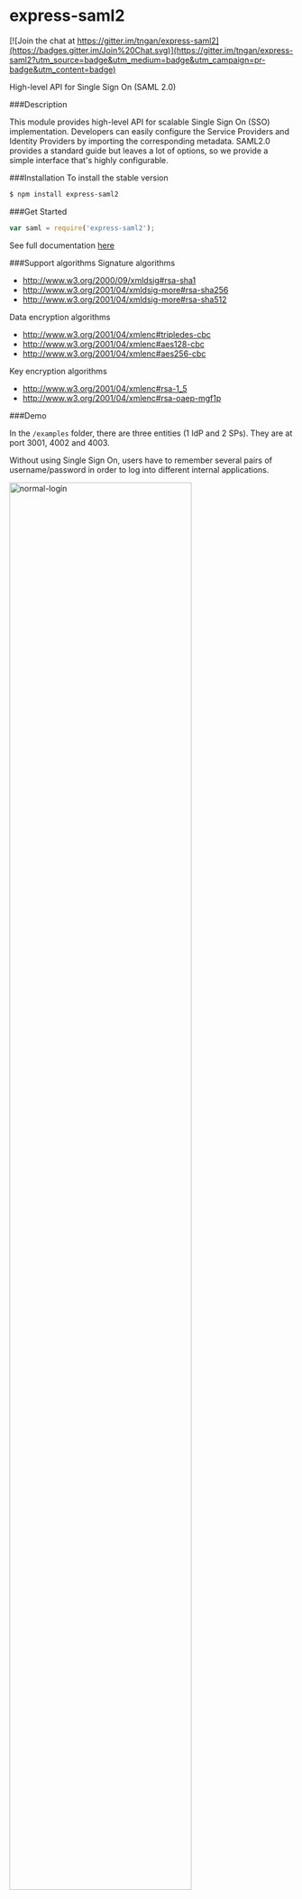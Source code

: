 # express-saml2

[![Join the chat at https://gitter.im/tngan/express-saml2](https://badges.gitter.im/Join%20Chat.svg)](https://gitter.im/tngan/express-saml2?utm_source=badge&utm_medium=badge&utm_campaign=pr-badge&utm_content=badge)

High-level API for Single Sign On (SAML 2.0)

###Description

This module provides high-level API for scalable Single Sign On (SSO) implementation. Developers can easily configure the Service Providers and Identity Providers by importing the corresponding metadata. SAML2.0 provides a standard guide but leaves a lot of options, so we provide a simple interface that's highly configurable.

###Installation
To install the stable version
```bash
$ npm install express-saml2
```

###Get Started
```javascript
var saml = require('express-saml2');
```
See full documentation [here](https://github.com/tngan/express-saml2/wiki)

###Support algorithms
Signature algorithms
* http://www.w3.org/2000/09/xmldsig#rsa-sha1
* http://www.w3.org/2001/04/xmldsig-more#rsa-sha256
* http://www.w3.org/2001/04/xmldsig-more#rsa-sha512

Data encryption algorithms
* http://www.w3.org/2001/04/xmlenc#tripledes-cbc
* http://www.w3.org/2001/04/xmlenc#aes128-cbc
* http://www.w3.org/2001/04/xmlenc#aes256-cbc

Key encryption algorithms
* http://www.w3.org/2001/04/xmlenc#rsa-1_5
* http://www.w3.org/2001/04/xmlenc#rsa-oaep-mgf1p

###Demo

In the `/examples` folder, there are three entities (1 IdP and 2 SPs). They are at port 3001, 4002 and 4003.

Without using Single Sign On, users have to remember several pairs of username/password in order to log into different internal applications.

<img src="http://fat.gfycat.com/DarlingGeneralAntlion.gif" alt="normal-login" width="80%">

SAML proposes two ways to initiate Single Sign On, they are respectively Service Provider Initiated SSO and Identity Provider Initiated SSO. In SP-initated SSO, the user attempts to access SP but their federated identity is authenticated by IdP, so they first have to log on IdP, then IdP sends back a SAML assertion response to SP, and finally SP creates a session to user in order to access the resources.

<img src="http://giant.gfycat.com/BlissfulAppropriateDinosaur.gif" alt="spinit-sso" width="80%">

In the approach of IdP-initated SSO, IdP provides links which refers to the resources in service providers. In this use case, users don't need to visit SP first.

<img src="http://fat.gfycat.com/MarvelousKindheartedAlabamamapturtle.gif" alt="idpinit-sso" width="80%">

IdP-initiated Single Logout is also provided and relied on relay state. IdP provides a link refers to the single logout endpoints in one of those participated service providers (SP1). The selected SP sends back a logout response to IdP with relay state which is the logout endpoint URL of next participated service provider (SP2), user finally log out IdP when all participated SP is logged out.

<img src="http://fat.gfycat.com/DarlingGeneralAntlion.gif" alt="idpinit-slo" width="80%">

### Talks

[An introduction to Single Sign On](http://www.slideshare.net/TonyNgan/an-introduction-of-single-sign-on)

### License

[MIT](LICENSE)

### Copyright

Copyright (C) 2015 Tony Ngan, released under the MIT License.
